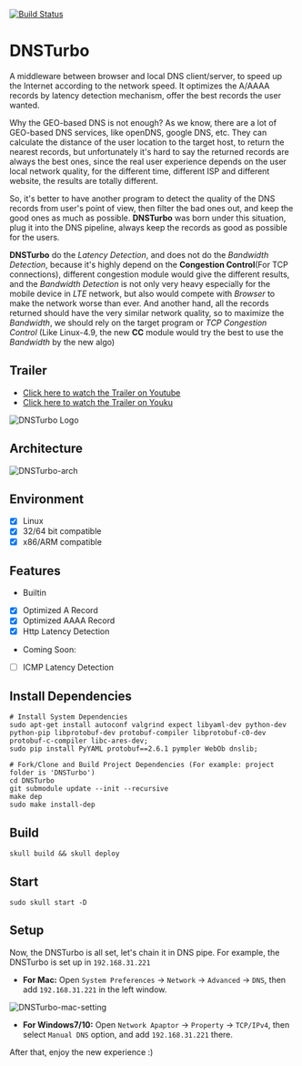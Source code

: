 [![Build Status](https://travis-ci.org/finaldie/DNSTurbo.svg?branch=master)](https://travis-ci.org/finaldie/DNSTurbo)

# DNSTurbo
A middleware between browser and local DNS client/server, to speed up the Internet according to the network speed. It optimizes the A/AAAA records by latency detection mechanism, offer the best records the user wanted.

Why the GEO-based DNS is not enough? As we know, there are a lot of GEO-based DNS services, like openDNS, google DNS, etc. They can calculate the distance of the user location to the target host, to return the nearest records, but unfortunately it's hard to say the returned records are always the best ones, since the real user experience depends on the user local network quality, for the different time, different ISP and different website, the results are totally different.

So, it's better to have another program to detect the quality of the DNS records from user's point of view, then filter the bad ones out, and keep the good ones as much as possible. **DNSTurbo** was born under this situation, plug it into the DNS pipeline, always keep the records as good as possible for the users.

**DNSTurbo** do the _Latency Detection_, and does not do the _Bandwidth Detection_, because it's highly depend on the **Congestion Control**(For TCP connections), different congestion module would give the different results, and the _Bandwidth Detection_ is not only very heavy especially for the mobile device in _LTE_ network, but also would compete with _Browser_ to make the network worse than ever. And another hand, all the records returned should have the very similar network quality, so to maximize the _Bandwidth_, we should rely on the target program or *TCP Congestion Control* (Like Linux-4.9, the new **CC** module would try the best to use the _Bandwidth_ by the new algo)

## Trailer
* <a href="https://www.youtube.com/watch?v=2u_-Wl7sDdA" target="_blank">Click here to watch the Trailer on Youtube</a>
* <a href="http://v.youku.com/v_show/id_XMTk3NDE2NDUwOA==.html?spm=a2hww.20023042.uerCenter.5!2~5~5!2~5~DL~DD~A.m37E3S" target="_blank">Click here to watch the Trailer on Youku</a>

![DNSTurbo Logo](https://github.com/finaldie/DNSTurbo/wiki/images/Dnsturbo-logo.jpg)

## Architecture

![DNSTurbo-arch](https://github.com/finaldie/DNSTurbo/wiki/images/DNSTurbo_arch_2.png)

## Environment
 - [x] Linux
 - [x] 32/64 bit compatible
 - [x] x86/ARM compatible

## Features
* Builtin
 - [x] Optimized A Record
 - [x] Optimized AAAA Record
 - [x] Http Latency Detection

* Coming Soon:
 - [ ] ICMP Latency Detection

## Install Dependencies
```console
# Install System Dependencies
sudo apt-get install autoconf valgrind expect libyaml-dev python-dev python-pip libprotobuf-dev protobuf-compiler libprotobuf-c0-dev protobuf-c-compiler libc-ares-dev;
sudo pip install PyYAML protobuf==2.6.1 pympler WebOb dnslib;

# Fork/Clone and Build Project Dependencies (For example: project folder is 'DNSTurbo')
cd DNSTurbo
git submodule update --init --recursive
make dep
sudo make install-dep
```

## Build
```console
skull build && skull deploy
```

## Start
```console
sudo skull start -D
```

## Setup
Now, the DNSTurbo is all set, let's chain it in DNS pipe. For example, the DNSTurbo is set up in `192.168.31.221`

* **For Mac:**
Open `System Preferences` -> `Network` -> `Advanced` -> `DNS`, then add `192.168.31.221` in the left window.

![DNSTurbo-mac-setting](https://github.com/finaldie/DNSTurbo/wiki/images/mac_dns_setting.png)

* **For Windows7/10:**
Open `Network Apaptor` -> `Property` -> `TCP/IPv4`, then select `Manual DNS` option, and add `192.168.31.221` there.

After that, enjoy the new experience :)
